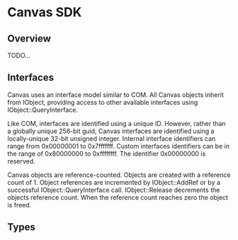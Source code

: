 # Canvas SDK

## Overview
TODO...

## Interfaces
Canvas uses an interface model similar to COM.  All Canvas objects inherit from IObject, providing access to other available interfaces using IObject::QueryInterface.

Like COM, interfaces are identified using a unique ID.  However, rather than a globally unique 256-bit guid, Canvas interfaces are identified using a locally-unique 32-bit unsigned integer. Internal interface identifiers can range from 0x00000001 to 0x7fffffff. Custom interfaces identifiers can be in the range of 0x80000000 to 0xffffffff.  The identifier 0x00000000 is reserved.

Canvas objects are reference-counted.  Objects are created with a reference count of 1.  Object references are incremented by IObject::AddRef or by a successful IObject::QueryInterface call.  IObject::Release decrements the objects reference count.  When the reference count reaches zero the object is freed.

## Types

